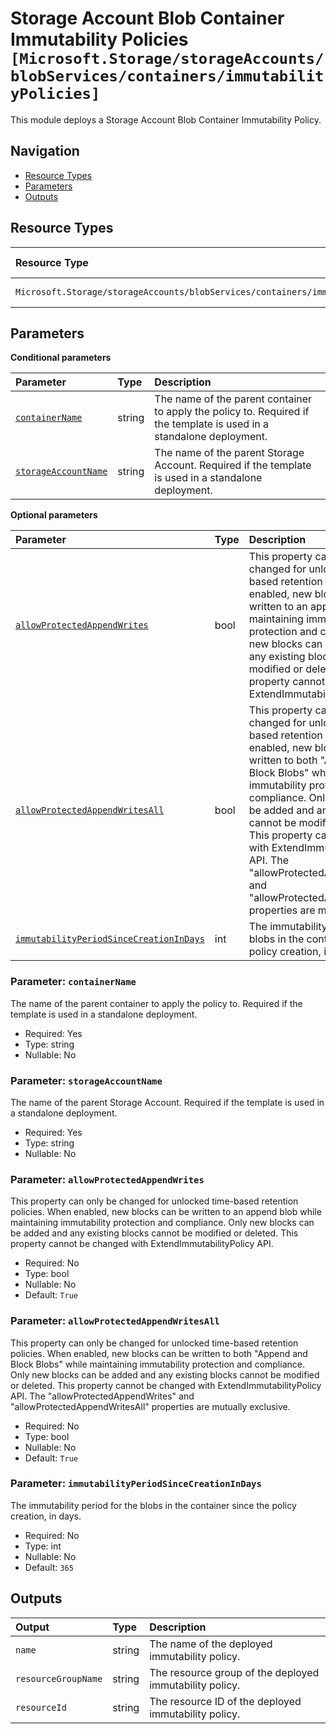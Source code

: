 # Storage Account Blob Container Immutability Policies `[Microsoft.Storage/storageAccounts/blobServices/containers/immutabilityPolicies]`

This module deploys a Storage Account Blob Container Immutability Policy.

## Navigation

- [Resource Types](#Resource-Types)
- [Parameters](#Parameters)
- [Outputs](#Outputs)

## Resource Types

| Resource Type | API Version |
| :-- | :-- |
| `Microsoft.Storage/storageAccounts/blobServices/containers/immutabilityPolicies` | [2022-09-01](https://learn.microsoft.com/en-us/azure/templates/Microsoft.Storage/2022-09-01/storageAccounts/blobServices/containers/immutabilityPolicies) |

## Parameters

**Conditional parameters**

| Parameter | Type | Description |
| :-- | :-- | :-- |
| [`containerName`](#parameter-containername) | string | The name of the parent container to apply the policy to. Required if the template is used in a standalone deployment. |
| [`storageAccountName`](#parameter-storageaccountname) | string | The name of the parent Storage Account. Required if the template is used in a standalone deployment. |

**Optional parameters**

| Parameter | Type | Description |
| :-- | :-- | :-- |
| [`allowProtectedAppendWrites`](#parameter-allowprotectedappendwrites) | bool | This property can only be changed for unlocked time-based retention policies. When enabled, new blocks can be written to an append blob while maintaining immutability protection and compliance. Only new blocks can be added and any existing blocks cannot be modified or deleted. This property cannot be changed with ExtendImmutabilityPolicy API. |
| [`allowProtectedAppendWritesAll`](#parameter-allowprotectedappendwritesall) | bool | This property can only be changed for unlocked time-based retention policies. When enabled, new blocks can be written to both "Append and Block Blobs" while maintaining immutability protection and compliance. Only new blocks can be added and any existing blocks cannot be modified or deleted. This property cannot be changed with ExtendImmutabilityPolicy API. The "allowProtectedAppendWrites" and "allowProtectedAppendWritesAll" properties are mutually exclusive. |
| [`immutabilityPeriodSinceCreationInDays`](#parameter-immutabilityperiodsincecreationindays) | int | The immutability period for the blobs in the container since the policy creation, in days. |

### Parameter: `containerName`

The name of the parent container to apply the policy to. Required if the template is used in a standalone deployment.

- Required: Yes
- Type: string
- Nullable: No

### Parameter: `storageAccountName`

The name of the parent Storage Account. Required if the template is used in a standalone deployment.

- Required: Yes
- Type: string
- Nullable: No

### Parameter: `allowProtectedAppendWrites`

This property can only be changed for unlocked time-based retention policies. When enabled, new blocks can be written to an append blob while maintaining immutability protection and compliance. Only new blocks can be added and any existing blocks cannot be modified or deleted. This property cannot be changed with ExtendImmutabilityPolicy API.

- Required: No
- Type: bool
- Nullable: No
- Default: `True`

### Parameter: `allowProtectedAppendWritesAll`

This property can only be changed for unlocked time-based retention policies. When enabled, new blocks can be written to both "Append and Block Blobs" while maintaining immutability protection and compliance. Only new blocks can be added and any existing blocks cannot be modified or deleted. This property cannot be changed with ExtendImmutabilityPolicy API. The "allowProtectedAppendWrites" and "allowProtectedAppendWritesAll" properties are mutually exclusive.

- Required: No
- Type: bool
- Nullable: No
- Default: `True`

### Parameter: `immutabilityPeriodSinceCreationInDays`

The immutability period for the blobs in the container since the policy creation, in days.

- Required: No
- Type: int
- Nullable: No
- Default: `365`

## Outputs

| Output | Type | Description |
| :-- | :-- | :-- |
| `name` | string | The name of the deployed immutability policy. |
| `resourceGroupName` | string | The resource group of the deployed immutability policy. |
| `resourceId` | string | The resource ID of the deployed immutability policy. |
